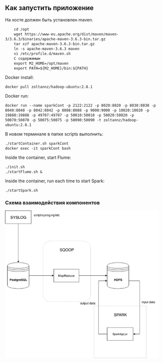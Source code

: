 ## Как запустить приложение

На хосте должен быть установлен maven.
```shell
    cd /opt
    wget https://www-eu.apache.org/dist/maven/maven-3/3.6.3/binaries/apache-maven-3.6.3-bin.tar.gz
    tar xzf apache-maven-3.6.3-bin.tar.gz
    ln -s apache-maven-3.6.3 maven
    vi /etc/profile.d/maven.sh
    С содержимым
    export M2_HOME=/opt/maven
    export PATH=${M2_HOME}/bin:${PATH}
```
Docker install:
```shell
docker pull zoltannz/hadoop-ubuntu:2.8.1
```
Docker run:
```shell
docker run --name sparkCont -p 2122:2122 -p 8020:8020 -p 8030:8030 -p 8040:8040 -p 8042:8042 -p 8088:8088 -p 9000:9000 -p 10020:10020 -p 19888:19888 -p 49707:49707 -p 50010:50010 -p 50020:50020 -p 50070:50070 -p 50075:50075 -p 50090:50090 -t zoltannz/hadoop-ubuntu:2.8.1
```
В новом терминале в папке scripts выполнить:
```shell
./startContainer.sh sparkCont
docker exec -it sparkCont bash

```
Inside the container, start Flume:
```shell
./init.sh
./startFlume.sh &
```
Inside the container, run each time to start Spark:
```shell
./startSpark.sh
```

### Cхема взаимодействия компонентов
![Scheme](scheme.png)


